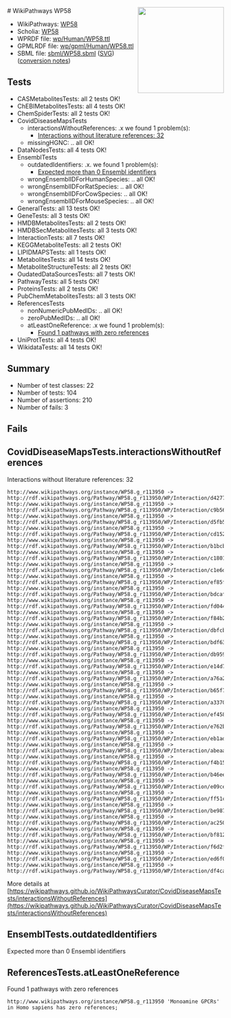 <img style="float: right; width: 200px" src="../logo.png" />
# WikiPathways WP58

* WikiPathways: [WP58](https://identifiers.org/wikipathways:WP58)
* Scholia: [WP58](https://scholia.toolforge.org/wikipathways/WP58)
* WPRDF file: [wp/Human/WP58.ttl](../wp/Human/WP58.ttl)
* GPMLRDF file: [wp/gpml/Human/WP58.ttl](../wp/gpml/Human/WP58.ttl)
* SBML file: [sbml/WP58.sbml](../sbml/WP58.sbml) ([SVG](../sbml/WP58.svg)) ([conversion notes](../sbml/WP58.txt))

## Tests
* CASMetabolitesTests: all 2 tests OK!
* ChEBIMetabolitesTests: all 4 tests OK!
* ChemSpiderTests: all 2 tests OK!
* CovidDiseaseMapsTests
    * interactionsWithoutReferences: .x we found 1 problem(s):
        * [Interactions without literature references: 32](#9701cd21)
    * missingHGNC: .. all OK!
* DataNodesTests: all 4 tests OK!
* EnsemblTests
    * outdatedIdentifiers: .x. we found 1 problem(s):
        * [Expected more than 0 Ensembl identifiers](#f44398b7)
    * wrongEnsemblIDForHumanSpecies: .. all OK!
    * wrongEnsemblIDForRatSpecies: .. all OK!
    * wrongEnsemblIDForCowSpecies: .. all OK!
    * wrongEnsemblIDForMouseSpecies: .. all OK!
* GeneralTests: all 13 tests OK!
* GeneTests: all 3 tests OK!
* HMDBMetabolitesTests: all 2 tests OK!
* HMDBSecMetabolitesTests: all 3 tests OK!
* InteractionTests: all 7 tests OK!
* KEGGMetaboliteTests: all 2 tests OK!
* LIPIDMAPSTests: all 1 tests OK!
* MetabolitesTests: all 14 tests OK!
* MetaboliteStructureTests: all 2 tests OK!
* OudatedDataSourcesTests: all 7 tests OK!
* PathwayTests: all 5 tests OK!
* ProteinsTests: all 2 tests OK!
* PubChemMetabolitesTests: all 3 tests OK!
* ReferencesTests
    * nonNumericPubMedIDs: .. all OK!
    * zeroPubMedIDs: .. all OK!
    * atLeastOneReference: .x we found 1 problem(s):
        * [Found 1 pathways with zero references](#35eb778e)
* UniProtTests: all 4 tests OK!
* WikidataTests: all 14 tests OK!


## Summary

* Number of test classes: 22
* Number of tests: 104
* Number of assertions: 210
* Number of fails: 3

## Fails

<a name="9701cd21" />

## CovidDiseaseMapsTests.interactionsWithoutReferences

Interactions without literature references: 32
```
http://www.wikipathways.org/instance/WP58.g_r113950 -> http://rdf.wikipathways.org/Pathway/WP58.g_r113950/WP/Interaction/d4277
http://www.wikipathways.org/instance/WP58.g_r113950 -> http://rdf.wikipathways.org/Pathway/WP58.g_r113950/WP/Interaction/c9b56
http://www.wikipathways.org/instance/WP58.g_r113950 -> http://rdf.wikipathways.org/Pathway/WP58.g_r113950/WP/Interaction/d5fb5
http://www.wikipathways.org/instance/WP58.g_r113950 -> http://rdf.wikipathways.org/Pathway/WP58.g_r113950/WP/Interaction/cd152
http://www.wikipathways.org/instance/WP58.g_r113950 -> http://rdf.wikipathways.org/Pathway/WP58.g_r113950/WP/Interaction/b1bcb
http://www.wikipathways.org/instance/WP58.g_r113950 -> http://rdf.wikipathways.org/Pathway/WP58.g_r113950/WP/Interaction/c1801
http://www.wikipathways.org/instance/WP58.g_r113950 -> http://rdf.wikipathways.org/Pathway/WP58.g_r113950/WP/Interaction/c1e6d
http://www.wikipathways.org/instance/WP58.g_r113950 -> http://rdf.wikipathways.org/Pathway/WP58.g_r113950/WP/Interaction/ef85f
http://www.wikipathways.org/instance/WP58.g_r113950 -> http://rdf.wikipathways.org/Pathway/WP58.g_r113950/WP/Interaction/bdcaf
http://www.wikipathways.org/instance/WP58.g_r113950 -> http://rdf.wikipathways.org/Pathway/WP58.g_r113950/WP/Interaction/fd044
http://www.wikipathways.org/instance/WP58.g_r113950 -> http://rdf.wikipathways.org/Pathway/WP58.g_r113950/WP/Interaction/f84b2
http://www.wikipathways.org/instance/WP58.g_r113950 -> http://rdf.wikipathways.org/Pathway/WP58.g_r113950/WP/Interaction/dbfcb
http://www.wikipathways.org/instance/WP58.g_r113950 -> http://rdf.wikipathways.org/Pathway/WP58.g_r113950/WP/Interaction/bdf63
http://www.wikipathways.org/instance/WP58.g_r113950 -> http://rdf.wikipathways.org/Pathway/WP58.g_r113950/WP/Interaction/db959
http://www.wikipathways.org/instance/WP58.g_r113950 -> http://rdf.wikipathways.org/Pathway/WP58.g_r113950/WP/Interaction/e14d7
http://www.wikipathways.org/instance/WP58.g_r113950 -> http://rdf.wikipathways.org/Pathway/WP58.g_r113950/WP/Interaction/a76a2
http://www.wikipathways.org/instance/WP58.g_r113950 -> http://rdf.wikipathways.org/Pathway/WP58.g_r113950/WP/Interaction/b65f7
http://www.wikipathways.org/instance/WP58.g_r113950 -> http://rdf.wikipathways.org/Pathway/WP58.g_r113950/WP/Interaction/a3370
http://www.wikipathways.org/instance/WP58.g_r113950 -> http://rdf.wikipathways.org/Pathway/WP58.g_r113950/WP/Interaction/ef458
http://www.wikipathways.org/instance/WP58.g_r113950 -> http://rdf.wikipathways.org/Pathway/WP58.g_r113950/WP/Interaction/e762b
http://www.wikipathways.org/instance/WP58.g_r113950 -> http://rdf.wikipathways.org/Pathway/WP58.g_r113950/WP/Interaction/eb1ad
http://www.wikipathways.org/instance/WP58.g_r113950 -> http://rdf.wikipathways.org/Pathway/WP58.g_r113950/WP/Interaction/abeaa
http://www.wikipathways.org/instance/WP58.g_r113950 -> http://rdf.wikipathways.org/Pathway/WP58.g_r113950/WP/Interaction/f4b15
http://www.wikipathways.org/instance/WP58.g_r113950 -> http://rdf.wikipathways.org/Pathway/WP58.g_r113950/WP/Interaction/b46ee
http://www.wikipathways.org/instance/WP58.g_r113950 -> http://rdf.wikipathways.org/Pathway/WP58.g_r113950/WP/Interaction/e09ce
http://www.wikipathways.org/instance/WP58.g_r113950 -> http://rdf.wikipathways.org/Pathway/WP58.g_r113950/WP/Interaction/ff51c
http://www.wikipathways.org/instance/WP58.g_r113950 -> http://rdf.wikipathways.org/Pathway/WP58.g_r113950/WP/Interaction/be987
http://www.wikipathways.org/instance/WP58.g_r113950 -> http://rdf.wikipathways.org/Pathway/WP58.g_r113950/WP/Interaction/ac250
http://www.wikipathways.org/instance/WP58.g_r113950 -> http://rdf.wikipathways.org/Pathway/WP58.g_r113950/WP/Interaction/bf812
http://www.wikipathways.org/instance/WP58.g_r113950 -> http://rdf.wikipathways.org/Pathway/WP58.g_r113950/WP/Interaction/f6d2f
http://www.wikipathways.org/instance/WP58.g_r113950 -> http://rdf.wikipathways.org/Pathway/WP58.g_r113950/WP/Interaction/ed6f0
http://www.wikipathways.org/instance/WP58.g_r113950 -> http://rdf.wikipathways.org/Pathway/WP58.g_r113950/WP/Interaction/df4ca
```

More details at [https://wikipathways.github.io/WikiPathwaysCurator/CovidDiseaseMapsTests/interactionsWithoutReferences](https://wikipathways.github.io/WikiPathwaysCurator/CovidDiseaseMapsTests/interactionsWithoutReferences)

<a name="f44398b7" />

## EnsemblTests.outdatedIdentifiers

Expected more than 0 Ensembl identifiers
<a name="35eb778e" />

## ReferencesTests.atLeastOneReference

Found 1 pathways with zero references
```
http://www.wikipathways.org/instance/WP58.g_r113950 'Monoamine GPCRs' in Homo sapiens has zero references; 
```


